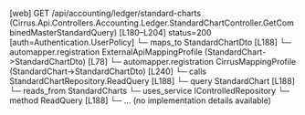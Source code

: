 [web] GET /api/accounting/ledger/standard-charts  (Cirrus.Api.Controllers.Accounting.Ledger.StandardChartController.GetCombinedMasterStandardQuery)  [L180–L204] status=200 [auth=Authentication.UserPolicy]
  └─ maps_to StandardChartDto [L188]
    └─ automapper.registration ExternalApiMappingProfile (StandardChart->StandardChartDto) [L78]
    └─ automapper.registration CirrusMappingProfile (StandardChart->StandardChartDto) [L240]
  └─ calls StandardChartRepository.ReadQuery [L188]
  └─ query StandardChart [L188]
    └─ reads_from StandardCharts
  └─ uses_service IControlledRepository<StandardChart>
    └─ method ReadQuery [L188]
      └─ ... (no implementation details available)

